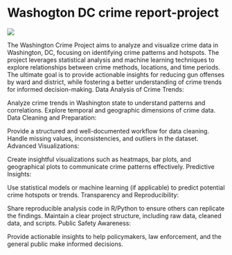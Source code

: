 # Washogton DC crime report-project
![](image-path-or-URL)

The Washington Crime Project aims to analyze and visualize crime data in Washington, DC, focusing on identifying crime patterns and hotspots. The project leverages statistical analysis and machine learning techniques to explore relationships between crime methods, locations, and time periods. The ultimate goal is to provide actionable insights for reducing gun offenses by ward and district, while fostering a better understanding of crime trends for informed decision-making.
Data Analysis of Crime Trends:

Analyze crime trends in Washington state to understand patterns and correlations.
Explore temporal and geographic dimensions of crime data.
Data Cleaning and Preparation:

Provide a structured and well-documented workflow for data cleaning.
Handle missing values, inconsistencies, and outliers in the dataset.
Advanced Visualizations:

Create insightful visualizations such as heatmaps, bar plots, and geographical plots to communicate crime patterns effectively.
Predictive Insights:

Use statistical models or machine learning (if applicable) to predict potential crime hotspots or trends.
Transparency and Reproducibility:

Share reproducible analysis code in R/Python to ensure others can replicate the findings.
Maintain a clear project structure, including raw data, cleaned data, and scripts.
Public Safety Awareness:

Provide actionable insights to help policymakers, law enforcement, and the general public make informed decisions.
